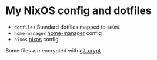# My NixOS config and dotfiles

- `dotfiles` Standard dotfiles mapped to `$HOME`
- `home-manager` [home-manager](https://github.com/nix-community/home-manager) config
- `nixos` [nixos](https://nixos.org/) config

Some files are encrypted with [git-crypt](https://www.agwa.name/projects/git-crypt/)
